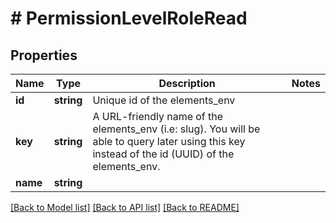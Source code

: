 # # PermissionLevelRoleRead

## Properties

Name | Type | Description | Notes
------------ | ------------- | ------------- | -------------
**id** | **string** | Unique id of the elements_env |
**key** | **string** | A URL-friendly name of the elements_env (i.e: slug). You will be able to query later using this key instead of the id (UUID) of the elements_env. |
**name** | **string** |  |

[[Back to Model list]](../../README.md#models) [[Back to API list]](../../README.md#endpoints) [[Back to README]](../../README.md)
